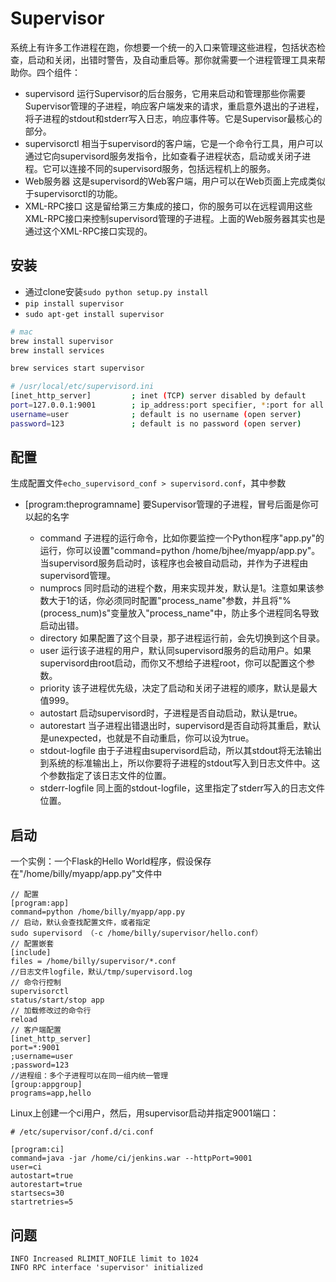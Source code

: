 # Supervisor

系统上有许多工作进程在跑，你想要一个统一的入口来管理这些进程，包括状态检查，启动和关闭，出错时警告，及自动重启等。那你就需要一个进程管理工具来帮助你。四个组件：

- supervisord 运行Supervisor的后台服务，它用来启动和管理那些你需要Supervisor管理的子进程，响应客户端发来的请求，重启意外退出的子进程，将子进程的stdout和stderr写入日志，响应事件等。它是Supervisor最核心的部分。
- supervisorctl 相当于supervisord的客户端，它是一个命令行工具，用户可以通过它向supervisord服务发指令，比如查看子进程状态，启动或关闭子进程。它可以连接不同的supervisord服务，包括远程机上的服务。
- Web服务器 这是supervisord的Web客户端，用户可以在Web页面上完成类似于supervisorctl的功能。
- XML-RPC接口 这是留给第三方集成的接口，你的服务可以在远程调用这些XML-RPC接口来控制supervisord管理的子进程。上面的Web服务器其实也是通过这个XML-RPC接口实现的。

## 安装

- 通过clone安装`sudo python setup.py install`
- `pip install supervisor`
- `sudo apt-get install supervisor`

```sh
# mac
brew install supervisor
brew install services

brew services start supervisor

# /usr/local/etc/supervisord.ini
[inet_http_server]         ; inet (TCP) server disabled by default
port=127.0.0.1:9001        ; ip_address:port specifier, *:port for all iface
username=user              ; default is no username (open server)
password=123               ; default is no password (open server)
```

## 配置

生成配置文件`echo_supervisord_conf > supervisord.conf`，其中参数

- [program:theprogramname] 要Supervisor管理的子进程，冒号后面是你可以起的名字

  - command 子进程的运行命令，比如你要监控一个Python程序"app.py"的运行，你可以设置"command=python /home/bjhee/myapp/app.py"。当supervisord服务启动时，该程序也会被自动启动，并作为子进程由supervisord管理。
  - numprocs 同时启动的进程个数，用来实现并发，默认是1。注意如果该参数大于1的话，你必须同时配置"process_name"参数，并且将"%(process_num)s"变量放入"process_name"中，防止多个进程同名导致启动出错。
  - directory 如果配置了这个目录，那子进程运行前，会先切换到这个目录。
  - user 运行该子进程的用户，默认同supervisord服务的启动用户。如果supervisord由root启动，而你又不想给子进程root，你可以配置这个参数。
  - priority 该子进程优先级，决定了启动和关闭子进程的顺序，默认是最大值999。
  - autostart 启动supervisord时，子进程是否自动启动，默认是true。
  - autorestart 当子进程出错退出时，supervisord是否自动将其重启，默认是unexpected，也就是不自动重启，你可以设为true。
  - stdout-logfile 由于子进程由supervisord启动，所以其stdout将无法输出到系统的标准输出上，所以你要将子进程的stdout写入到日志文件中。这个参数指定了该日志文件的位置。
  - stderr-logfile 同上面的stdout-logfile，这里指定了stderr写入的日志文件位置。

## 启动

一个实例：一个Flask的Hello World程序，假设保存在"/home/billy/myapp/app.py"文件中

```
// 配置
[program:app]
command=python /home/billy/myapp/app.py
// 启动，默认会查找配置文件，或者指定
sudo supervisord （-c /home/billy/supervisor/hello.conf）
// 配置嵌套
[include]
files = /home/billy/supervisor/*.conf
//日志文件logfile，默认/tmp/supervisord.log
// 命令行控制
supervisorctl
status/start/stop app
// 加载修改过的命令行
reload
// 客户端配置
[inet_http_server]
port=*:9001
;username=user
;password=123
//进程组：多个子进程可以在同一组内统一管理
[group:appgroup]
programs=app,hello
```

Linux上创建一个ci用户，然后，用supervisor启动并指定9001端口：

```
# /etc/supervisor/conf.d/ci.conf

[program:ci]
command=java -jar /home/ci/jenkins.war --httpPort=9001
user=ci
autostart=true
autorestart=true
startsecs=30
startretries=5
```


## 问题

```
INFO Increased RLIMIT_NOFILE limit to 1024
INFO RPC interface 'supervisor' initialized
```
